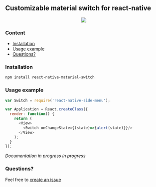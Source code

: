 ## Customizable material switch for react-native
<p align="center">
    <img src ="http://oi57.tinypic.com/2rysl94.jpg" />
</p>

### Content
- [Installation](#installation)
- [Usage example](#usage-example)
- [Questions?](#questions)

### Installation
```bash
npm install react-native-material-switch
```

### Usage example
```javascript
var Switch = require('react-native-side-menu');

var Application = React.createClass({
  render: function() {
    return (
      <View>
        <Switch onChangeState={(state)=>{alert(state)}}/>
      </View>
    );
  }
});
```

*Documentation in progress*
*In progress*

### Questions?
Feel free to [create an issue](https://github.com/Recr0ns/react-native-material-switch/issues)
